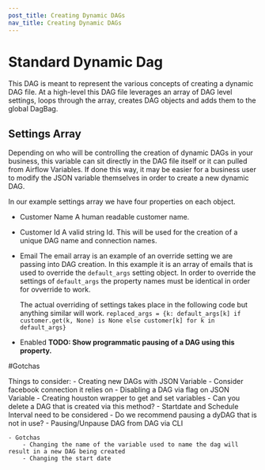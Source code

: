 ```yaml
---
post_title: Creating Dynamic DAGs
nav_title: Creating Dynamic DAGs
---
```


# Standard Dynamic Dag
This DAG is meant to represent the various concepts of creating a dynamic DAG file. At a high-level this DAG file leverages an array of DAG level settings, loops through the array, creates DAG objects and adds them to the global DagBag.

## Settings Array
Depending on who will be controlling the creation of dynamic DAGs in your business, this variable can sit directly in the DAG file itself or it can pulled from Airflow Variables. If done this way, it may be easier for a business user to modify the JSON variable themselves in order to create a new dynamic DAG.

In our example settings array we have four properties on each object.
* Customer Name
    A human readable customer name.
* Customer Id
    A valid string Id. This will be used for the creation of a unique DAG name and connection names.
* Email
    The email array is an example of an override setting we are passing into DAG creation. In this example it is an array of emails that is used to override the ```default_args``` setting object. In order to override the settings of ```default_args``` the property names must be identical in order for ovverride to work.

    The actual overriding of settings takes place in the following code but anything similar will work.
    ```replaced_args = {k: default_args[k] if customer.get(k, None) is None else customer[k] for k in default_args}```
* Enabled
    **TODO: Show programmatic pausing of a DAG using this property.**

#Gotchas

Things to consider:
    - Creating new DAGs with JSON Variable
        - Consider facebook connection it relies on
    - Disabling a DAG via flag on JSON Variable
        - Creating houston wrapper to get and set variables
    - Can you delete a DAG that is created via this method?
    - Startdate and Schedule Interval need to be considered
    - Do we recommend pausing a dyDAG that is not in use?
        - Pausing/Unpause DAG from DAG via CLI

    - Gotchas
        - Changing the name of the variable used to name the dag will result in a new DAG being created
        - Changing the start date